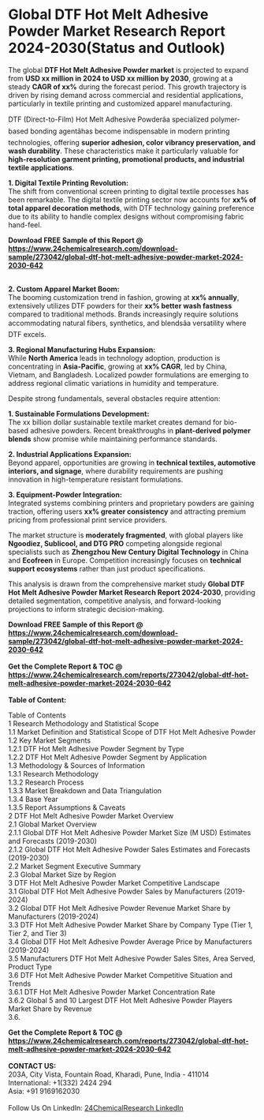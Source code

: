 <h1>Global DTF Hot Melt Adhesive Powder Market Research Report 2024-2030(Status and Outlook)</h1><p>The global <strong>DTF Hot Melt Adhesive Powder market</strong> is projected to expand from <strong>USD xx million in 2024 to USD xx million by 2030</strong>, growing at a steady <strong>CAGR of xx%</strong> during the forecast period. This growth trajectory is driven by rising demand across commercial and residential applications, particularly in textile printing and customized apparel manufacturing.</p><p>DTF (Direct-to-Film) Hot Melt Adhesive Powderâa specialized polymer-based bonding agentâhas become indispensable in modern printing technologies, offering <strong>superior adhesion, color vibrancy preservation, and wash durability</strong>. These characteristics make it particularly valuable for <strong>high-resolution garment printing, promotional products, and industrial textile applications</strong>.</p><p><strong>1. Digital Textile Printing Revolution:<br>
</strong>The shift from conventional screen printing to digital textile processes has been remarkable. The digital textile printing sector now accounts for <strong>xx% of total apparel decoration methods</strong>, with DTF technology gaining preference due to its ability to handle complex designs without compromising fabric hand-feel.</p><div><b>Download FREE Sample of this Report @ 
            <a href="https://www.24chemicalresearch.com/download-sample/273042/global-dtf-hot-melt-adhesive-powder-market-2024-2030-642">
            https://www.24chemicalresearch.com/download-sample/273042/global-dtf-hot-melt-adhesive-powder-market-2024-2030-642</a></b></div><br><p><strong>2. Custom Apparel Market Boom:<br>
</strong>The booming customization trend in fashion, growing at <strong>xx% annually</strong>, extensively utilizes DTF powders for their <strong>xx% better wash fastness</strong> compared to traditional methods. Brands increasingly require solutions accommodating natural fibers, synthetics, and blendsâa versatility where DTF excels.</p><p><strong>3. Regional Manufacturing Hubs Expansion:<br>
</strong>While <strong>North America</strong> leads in technology adoption, production is concentrating in <strong>Asia-Pacific</strong>, growing at <strong>xx% CAGR</strong>, led by China, Vietnam, and Bangladesh. Localized powder formulations are emerging to address regional climatic variations in humidity and temperature.</p><p>Despite strong fundamentals, several obstacles require attention:</p><p><strong>1. Sustainable Formulations Development:<br>
</strong>The xx billion dollar sustainable textile market creates demand for bio-based adhesive powders. Recent breakthroughs in <strong>plant-derived polymer blends</strong> show promise while maintaining performance standards.</p><p><strong>2. Industrial Applications Expansion:<br>
</strong>Beyond apparel, opportunities are growing in <strong>technical textiles, automotive interiors, and signage</strong>, where durability requirements are pushing innovation in high-temperature resistant formulations.</p><p><strong>3. Equipment-Powder Integration:<br>
</strong>Integrated systems combining printers and proprietary powders are gaining traction, offering users <strong>xx% greater consistency</strong> and attracting premium pricing from professional print service providers.</p><p>The market structure is <strong>moderately fragmented</strong>, with global players like <strong>Ngoodiez, Sublicool, and DTG PRO</strong> competing alongside regional specialists such as <strong>Zhengzhou New Century Digital Technology</strong> in China and <strong>Ecofreen</strong> in Europe. Competition increasingly focuses on <strong>technical support ecosystems</strong> rather than just product specifications.</p><p>This analysis is drawn from the comprehensive market study <strong>Global DTF Hot Melt Adhesive Powder Market Research Report 2024-2030</strong>, providing detailed segmentation, competitive analysis, and forward-looking projections to inform strategic decision-making.</p><div><b>Download FREE Sample of this Report @ 
            <a href="https://www.24chemicalresearch.com/download-sample/273042/global-dtf-hot-melt-adhesive-powder-market-2024-2030-642">
            https://www.24chemicalresearch.com/download-sample/273042/global-dtf-hot-melt-adhesive-powder-market-2024-2030-642</a></b></div><br><div><b>Get the Complete Report & TOC @ 
            <a href="https://www.24chemicalresearch.com/reports/273042/global-dtf-hot-melt-adhesive-powder-market-2024-2030-642">
            https://www.24chemicalresearch.com/reports/273042/global-dtf-hot-melt-adhesive-powder-market-2024-2030-642</a></b></div><br>
            <b>Table of Content:</b><p>Table of Contents<br />
1 Research Methodology and Statistical Scope<br />
1.1 Market Definition and Statistical Scope of DTF Hot Melt Adhesive Powder<br />
1.2 Key Market Segments<br />
1.2.1 DTF Hot Melt Adhesive Powder Segment by Type<br />
1.2.2 DTF Hot Melt Adhesive Powder Segment by Application<br />
1.3 Methodology & Sources of Information<br />
1.3.1 Research Methodology<br />
1.3.2 Research Process<br />
1.3.3 Market Breakdown and Data Triangulation<br />
1.3.4 Base Year<br />
1.3.5 Report Assumptions & Caveats<br />
2 DTF Hot Melt Adhesive Powder Market Overview<br />
2.1 Global Market Overview<br />
2.1.1 Global DTF Hot Melt Adhesive Powder Market Size (M USD) Estimates and Forecasts (2019-2030)<br />
2.1.2 Global DTF Hot Melt Adhesive Powder Sales Estimates and Forecasts (2019-2030)<br />
2.2 Market Segment Executive Summary<br />
2.3 Global Market Size by Region<br />
3 DTF Hot Melt Adhesive Powder Market Competitive Landscape<br />
3.1 Global DTF Hot Melt Adhesive Powder Sales by Manufacturers (2019-2024)<br />
3.2 Global DTF Hot Melt Adhesive Powder Revenue Market Share by Manufacturers (2019-2024)<br />
3.3 DTF Hot Melt Adhesive Powder Market Share by Company Type (Tier 1, Tier 2, and Tier 3)<br />
3.4 Global DTF Hot Melt Adhesive Powder Average Price by Manufacturers (2019-2024)<br />
3.5 Manufacturers DTF Hot Melt Adhesive Powder Sales Sites, Area Served, Product Type<br />
3.6 DTF Hot Melt Adhesive Powder Market Competitive Situation and Trends<br />
3.6.1 DTF Hot Melt Adhesive Powder Market Concentration Rate<br />
3.6.2 Global 5 and 10 Largest DTF Hot Melt Adhesive Powder Players Market Share by Revenue<br />
3.6.</p><div><b>Get the Complete Report & TOC @ 
            <a href="https://www.24chemicalresearch.com/reports/273042/global-dtf-hot-melt-adhesive-powder-market-2024-2030-642">
            https://www.24chemicalresearch.com/reports/273042/global-dtf-hot-melt-adhesive-powder-market-2024-2030-642</a></b></div><br><b>CONTACT US:</b><br>
            203A, City Vista, Fountain Road, Kharadi, Pune, India - 411014<br>
            International: +1(332) 2424 294<br>
            Asia: +91 9169162030 <br><br>
            Follow Us On LinkedIn: <a href="https://www.linkedin.com/company/24chemicalresearch/">24ChemicalResearch LinkedIn</a>